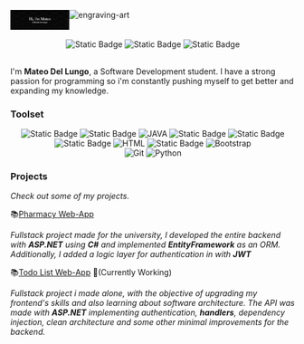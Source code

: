 <p align="center"><!-- Optional banner goes here--> 


</p>

<img align="right" width="400" alt="engraving-art" src="https://i.pinimg.com/736x/1f/b5/76/1fb576a5e2fd0b5d75b210efab52e122.jpg">
<div>
  <div style="display: flex;">
<img width="430" src="./github-header-image (4).png" alt="LOGO">
    
  </div>

  <br>
<!--socials-->
<div align="center">
  <img alt="Static Badge" src="https://img.shields.io/badge/%40m__ud0-%23FF0069?style=flat&logo=instagram&logoColor=white&link=https%3A%2F%2Fwww.instagram.com%2Fm_ud0%2F" alt="INSTAGRAM">
<img alt="Static Badge" src="https://img.shields.io/badge/mateodellungo%40gmail.com-%23EA4335?style=flat&logo=gmail&logoColor=white&link=https%3A%2F%2Fmail.google.com%2Fmail%2Fu%2F0%2F%23inbox%3Fcompose%3DDmwnWtDpKBzcsZwQwtmMWhgJWNxjTMRszrWmnxCFGnGCHqmqSFptjgCFCXGzXJkwdhnqSQRJXQPb" alt="GMAIL">
<img alt="Static Badge" src="https://img.shields.io/badge/in%2Fmateo--del--lungo-%230066ff?style=flat&logoColor=white&labelColor=%230066ff&link=https%3A%2F%2Fwww.linkedin.com%2Fin%2Fmateo-del-lungo-610398210%2F">



</div>

  <br>
  <p>I'm <strong>Mateo Del Lungo</strong>, a Software Development student. I have a strong passion for programming so i'm constantly pushing myself to get better and expanding my knowledge.</p>
  


  ### Toolset

  <div align="center">
    <img alt="Static Badge" src="https://img.shields.io/badge/.NET-%23512BD4?style=flat&logoColor=white" alt="DOTNET">
    <img alt="Static Badge" src="https://img.shields.io/badge/CSharp-%23b300b3?style=flat&logo=sharp&logoColor=white" alt="CSHARP">
    <img src="https://img.shields.io/badge/Java-%23ff9933?style=flat&logo=java&logoColor=white" alt="JAVA">
   <img alt="Static Badge" src="https://img.shields.io/badge/TypeScript-%236699ff?style=flat&logo=typescript&logoColor=white" alt="TYPESCRIPT">
    <img alt="Static Badge" src="https://img.shields.io/badge/Angular-%23ff3333?style=flat&logo=angular&logoColor=white" alt="ANGULAR">

  </div>

  <div align="center">
    <img alt="Static Badge" src="https://img.shields.io/badge/JavaScript-%23ECDC5A?style=flat&logo=javascript&logoColor=white" alt="JAVASCRIPT">
    <img src="https://img.shields.io/badge/HTML-E34F26?style=flat&logo=html5&logoColor=white" alt="HTML">
   <img alt="Static Badge" src="https://img.shields.io/badge/CSS-%233399ff?style=flat&logo=css3&logoColor=white" alt="CSS">
    <img src="https://img.shields.io/badge/Bootstrap-563D7C?style=flat&logo=bootstrap&logoColor=white" alt="Bootstrap">
   
  </div>

  <div align="center">
    <img src="https://img.shields.io/badge/Git-F05032?style=flat&logo=git&logoColor=white" alt="Git">
    <img src="https://img.shields.io/badge/Python-3776AB?style=flat&logo=python&logoColor=white" alt="Python">
  </div>

   ### Projects
  <p><em>Check out some of my projects.</em></p>
  
   📚[Pharmacy Web-App](https://github.com/Grupo-Prog/TP-Proyecto-Web)
   <p><em>Fullstack project made for the university, I developed the entire backend with <strong>ASP.NET</strong> using <strong>C#</strong> and implemented <strong>EntityFramework</strong> as an ORM. Additionally, I added a logic layer for authentication in with <strong>JWT</strong></em> </p>

📚[Todo List Web-App](https://github.com/Mudo0/ToDo-List-API) 🎯(Currently Working)
   <p>
     <em>
       Fullstack project i made alone, with the objective of upgrading my frontend's skills and also learning about software architecture. The API was made with <strong>ASP.NET</strong> implementing authentication, <strong>handlers</strong>, dependency injection, clean architecture and some other minimal improvements for the backend.
     </em>
   </p>




</div>

